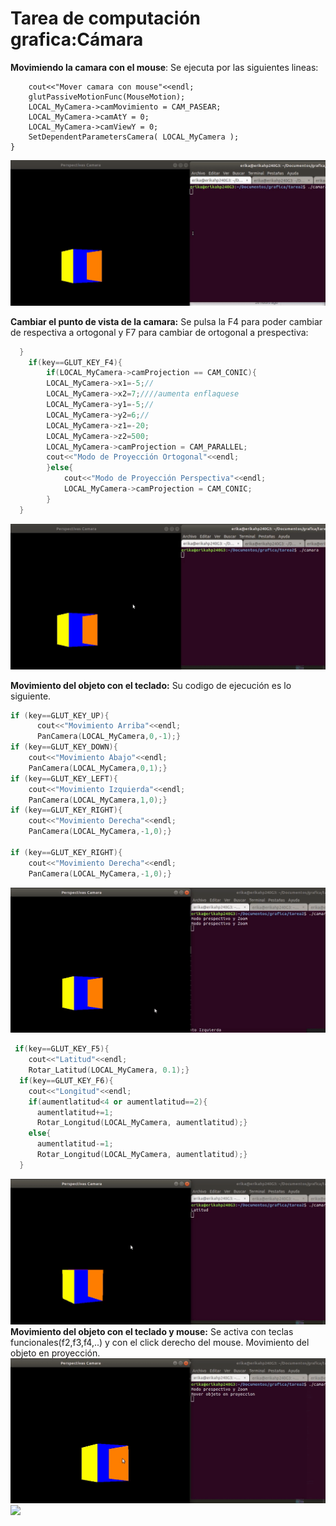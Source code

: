# Tarea de computación grafica:Cámara 
**Movimiendo la camara con el mouse**: Se ejecuta por las siguientes lineas:
```c++if(key==GLUT_KEY_F3){
    cout<<"Mover camara con mouse"<<endl;
    glutPassiveMotionFunc(MouseMotion);
    LOCAL_MyCamera->camMovimiento = CAM_PASEAR;
    LOCAL_MyCamera->camAtY = 0;
    LOCAL_MyCamera->camViewY = 0;
    SetDependentParametersCamera( LOCAL_MyCamera );
}
```
![](Imagenes/movimientoima.gif)

 **Cambiar el punto de vista de la camara:** Se pulsa la F4 para poder cambiar de respectiva a ortogonal y F7 para cambiar de ortogonal a prespectiva:
```c++
  }
	if(key==GLUT_KEY_F4){
		if(LOCAL_MyCamera->camProjection == CAM_CONIC){
		LOCAL_MyCamera->x1=-5;//
		LOCAL_MyCamera->x2=7;////aumenta enflaquese
		LOCAL_MyCamera->y1=-5;//
		LOCAL_MyCamera->y2=6;//
		LOCAL_MyCamera->z1=-20;
		LOCAL_MyCamera->z2=500;
		LOCAL_MyCamera->camProjection = CAM_PARALLEL;
		cout<<"Modo de Proyección Ortogonal"<<endl;
		}else{
			cout<<"Modo de Proyección Perspectiva"<<endl;	
			LOCAL_MyCamera->camProjection = CAM_CONIC;
		}
  }
 ```
 ![](Imagenes/prespectiva.gif)
 
**Movimiento del objeto con el teclado:** Su codigo de ejecución es lo siguiente.
```c++
if (key==GLUT_KEY_UP){
      cout<<"Movimiento Arriba"<<endl;
      PanCamera(LOCAL_MyCamera,0,-1);}
if (key==GLUT_KEY_DOWN){
    cout<<"Movimiento Abajo"<<endl;
    PanCamera(LOCAL_MyCamera,0,1);}
if (key==GLUT_KEY_LEFT){
    cout<<"Movimiento Izquierda"<<endl;
    PanCamera(LOCAL_MyCamera,1,0);}
if (key==GLUT_KEY_RIGHT){
    cout<<"Movimiento Derecha"<<endl;
    PanCamera(LOCAL_MyCamera,-1,0);}

if (key==GLUT_KEY_RIGHT){
    cout<<"Movimiento Derecha"<<endl;
    PanCamera(LOCAL_MyCamera,-1,0);}
```
![](Imagenes/direccionales.gif)

```c++
 if(key==GLUT_KEY_F5){ 
    cout<<"Latitud"<<endl;
    Rotar_Latitud(LOCAL_MyCamera, 0.1);}
  if(key==GLUT_KEY_F6){
    cout<<"Longitud"<<endl;
    if(aumentlatitud<4 or aumentlatitud==2){
      aumentlatitud+=1;
      Rotar_Longitud(LOCAL_MyCamera, aumentlatitud);}
    else{
      aumentlatitud-=1;
      Rotar_Longitud(LOCAL_MyCamera, aumentlatitud);}
  }
```
![](Imagenes/longitud_latitud.gif)
**Movimiento del objeto con el teclado y mouse:** Se activa con teclas funcionales(f2,f3,f4,..) y con el click derecho del mouse.
Movimiento del objeto en proyección.
![](Imagenes/moverproyec.gif)
![](https://s33.aconvert.com/convert/p3r68-cdx67/lhmnw-ycnrd.gif)
